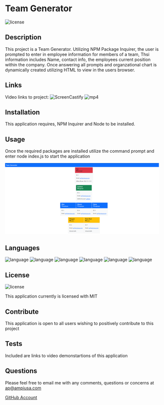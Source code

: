 # Team Generator
  ![license](https://img.shields.io/badge/license-MIT-critical?./license/MIT)

  ## Description
  This project is a Team Generator. Utilizing NPM Package Inquirer, the user is prompted to enter in employee information for members of a team, Thsi information includes Name, contact info, the employees current position within the company. Once answering all prompts and organzational chart is dynamically created utilizing HTML to view in the users browser.
  
  ## Links
  
  Video links to project:
  ![ScreenCastify](https://drive.google.com/file/d/1P8kvDq_av9CxXD_jWb2NPmgBo4ogTnbc/view?usp=sharing)
  ![mp4](https://drive.google.com/file/d/1TjWALcW9_5tBYmIHdC-EMOQrPj0MnssZ/view?usp=sharing)
  
  ## Installation
  This application requires, NPM Inquirer and Node to be installed.

  ## Usage
  Once the required packages are installed utilize the command prompt and enter node index.js to start the application 

  ![image](image/image.PNG)  
  
  ## Languages  
  ![language](https://img.shields.io/badge/JavaScript-critical)  ![language](https://img.shields.io/badge/HTML-critical)  ![language](https://img.shields.io/badge/ES6-critical)  ![language](https://img.shields.io/badge/Bootstrap-critical)  ![language](https://img.shields.io/badge/Node-critical)  ![language](https://img.shields.io/badge/Jest-critical)  
 

  ## License
  ![license](https://img.shields.io/badge/license-MIT-critical)
  
  This application currently is licensed with MIT 
   

  ## Contribute
  This application is open to all users wishing to positively contribute to this project

  ## Tests
  Included are links to video demonstartions of this application

  ## Questions
  Please feel free to email me with any comments, questions or concerns at ap@ampiusa.com

  [GitHub Account](https://github.com/a7063p)
